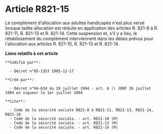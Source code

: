 # Article R821-15

Le complément d'allocation aux adultes handicapés n'est plus versé lorsque ladite allocation est réduite en application des
articles R. 821-8 à R. 821-11, R. 821-13 et R. 821-14. Cette suspension et, s'il y a lieu, le rétablissement du complément
interviennent dans les délais prévus pour l'allocation aux articles R. 821-10, R. 821-13 et R. 821-14.

**Liens relatifs à cet article**

	**Codifié par**:

	  - Décret n°85-1353 1985-12-17

	**Créé par**:

	  - Décret n°94-634 du 19 juillet 1994 - art. 6 () JORF 26 juillet 1994 en vigueur le 1er juillet 1994

	**Cite**:

	  - Code de la sécurité sociale R821-8 à R821-11, R821-13, R821-14, R821-10
	  - Code de la sécurité sociale. - art. R821-10 (M)
	  - Code de la sécurité sociale. - art. R821-13 (M)
	  - Code de la sécurité sociale. - art. R821-14 (M)
